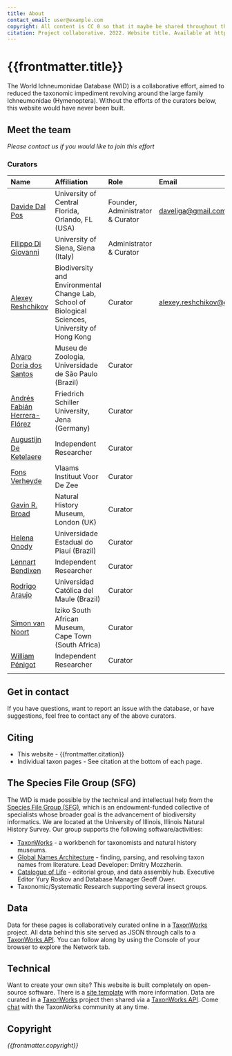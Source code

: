 ```yaml
---
title: About
contact_email: user@example.com
copyright: All content is CC 0 so that it maybe be shared throughout the world in places like Wikipedia.
citation: Project collaborative. 2022. Website title. Available at https://example.com. 
---
```


# {{frontmatter.title}}
The World Ichneumonidae Database (WID) is a collaborative effort, aimed to reduced the taxonomic impediment revolving around the large family Ichneumonidae (Hymenoptera). Without the efforts of the curators below, this website would have never been built.

## Meet the team
 _Please contact us if you would like to join this effort_
### Curators
| Name                                                                             | Affiliation                                                   | Role                              | Email             | 
|:---------------------------------------------------------------------------              | :----------------------------------------------------| :-------------------------------- | :-----------------|
|[Davide Dal Pos](https://www.researchgate.net/profile/Davide-Dal-Pos-2)                   | University of Central Florida, Orlando, FL (USA)     | Founder, Administrator & Curator  |daveliga@gmail.com |
|[Filippo Di Giovanni](https://www.researchgate.net/profile/Filippo-Di-Giovanni-2)         | University of Siena, Siena (Italy)                   | Administrator & Curator           |                   |
|[Alexey Reshchikov](https://www.researchgate.net/profile/Alexey-Reshchikov)               |           Biodiversity and Environmental Change Lab, School of Biological Sciences, University of Hong Kong                                           | Curator                           |           alexey.reshchikov@gmail.com        |  
|[Alvaro Doria dos Santos](https://www.researchgate.net/profile/Alvaro-Santos-4)           |Museu de Zoologia, Universidade de São Paulo (Brazil) | Curator                           |                   |
|[Andrés Fabián Herrera-Flórez](https://www.researchgate.net/profile/Andres-Herrera-Florez)| Friedrich Schiller University, Jena (Germany)        | Curator                           |                   |
|[Augustijn De Ketelaere](https://www.researchgate.net/profile/Augustijn-De-Ketelaere)     | Independent Researcher                               | Curator                           |                   |
|[Fons Verheyde](https://www.researchgate.net/profile/Fons-Verheyde)                       | Vlaams Instituut Voor De Zee                         | Curator                           |                   |
|[Gavin R. Broad](https://www.researchgate.net/profile/Gavin-Broad)                        | Natural History Museum, London (UK)                  | Curator                           |                   |
|[Helena Onody](https://www.researchgate.net/profile/Helena-Onody)                         | Universidade Estadual do Piauí (Brazil)              | Curator                           |                   | 
|[Lennart Bendixen](https://www.researchgate.net/profile/Lennart-Bendixen)                 | Independent Researcher                               | Curator                           |                   | 
|[Rodrigo Araujo](https://www.researchgate.net/profile/Rodrigo-Araujo-13)                  | Universidad Católica del Maule (Brazil)              | Curator                           |                   |
|[Simon van Noort](https://www.researchgate.net/profile/Simon-Noort)                       | Iziko South African Museum, Cape Town (South Africa) | Curator                           |                   |
|[William Pénigot](https://www.researchgate.net/profile/William-Penigot)                   | Independent Researcher                               | Curator                           |                   |
| | | | |

## Get in contact
If you have questions, want to report an issue with the database, or have suggestions, feel free to contact any of the above curators.

## Citing
* This website - {{frontmatter.citation}}
* Individual taxon pages - See citation at the bottom of each page.

## The Species File Group (SFG)
The WID is made possible by the technical and intellectual help from the [Species File Group (SFG)](https://speciesfilegroup.org/index.html), which is an endowment-funded collective of specialists whose broader goal is the advancement of biodiversity informatics. We are located at the University of Illinois, Illinois Natural History Survey. Our group supports the following software/activities:
- [TaxonWorks](https://taxonworks.org) - a workbench for taxonomists and natural history museums.
- [Global Names Architecture](https://globalnames.org/) - finding, parsing, and resolving taxon names from literature. Lead Developer: Dmitry Mozzherin.
- [Catalogue of Life](https://catalogueoflife.org/) - editorial group, and data assembly hub. Executive Editor Yury Roskov and Database Manager Geoff Ower.
- Taxonomic/Systematic Research supporting several insect groups.

## Data
Data for these pages is collaboratively curated online in a [TaxonWorks](https://taxonworks) project. All data behind this site served as JSON through calls to a [TaxonWorks API](https://api.taxonworks.org). You can follow along by using the Console of your browser to explore the Network tab.

## Technical
Want to create your own site? This website is built completely on open-source software. There is a [site template](https://github.com/SpeciesFileGroup/<something>) with more information. Data are curated in a [TaxonWorks](https://taxonworks.org) project then shared via a [TaxonWorks API](https://api.taxonworks.org). Come [chat](https://gitter.im/SpeciesFileGroup/taxonworks) with the TaxonWorks community at any time.

## Copyright
_{{frontmatter.copyright}}_
